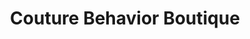 ---
title: "Couture Behavior Boutique"
url: /surigao-city/couture-behavior-boutique/
shop: boutique
---